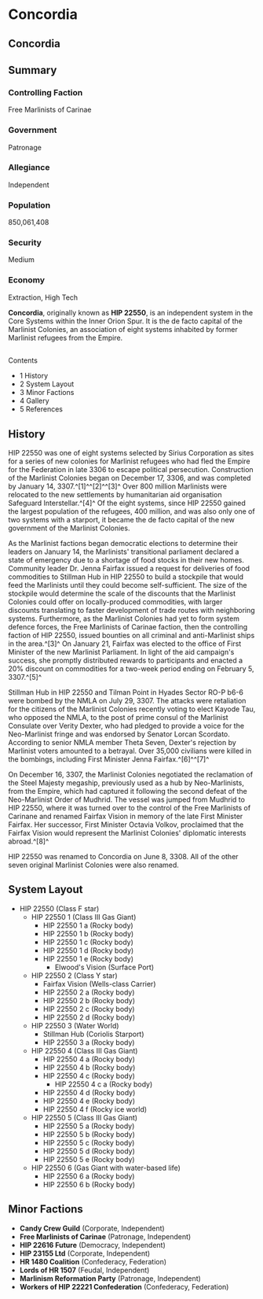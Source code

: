 # Concordia
## Concordia

		

## Summary

### Controlling Faction

Free Marlinists of Carinae

### Government

Patronage

### Allegiance

Independent

### Population

850,061,408

### Security

Medium

### Economy

Extraction, High Tech

**Concordia**, originally known as **HIP 22550**, is an independent system in the Core Systems within the Inner Orion Spur. It is the de facto capital of the Marlinist Colonies, an association of eight systems inhabited by former Marlinist refugees from the Empire.

## 

Contents

- 1 History
- 2 System Layout
- 3 Minor Factions
- 4 Gallery
- 5 References

## History

HIP 22550 was one of eight systems selected by Sirius Corporation as sites for a series of new colonies for Marlinist refugees who had fled the Empire for the Federation in late 3306 to escape political persecution. Construction of the Marlinist Colonies began on December 17, 3306, and was completed by January 14, 3307.^[1]^^[2]^^[3]^ Over 800 million Marlinists were relocated to the new settlements by humanitarian aid organisation Safeguard Interstellar.^[4]^ Of the eight systems, since HIP 22550 gained the largest population of the refugees, 400 million, and was also only one of two systems with a starport, it became the de facto capital of the new government of the Marlinist Colonies.

As the Marlinist factions began democratic elections to determine their leaders on January 14, the Marlinists' transitional parliament declared a state of emergency due to a shortage of food stocks in their new homes. Community leader Dr. Jenna Fairfax issued a request for deliveries of food commodities to Stillman Hub in HIP 22550 to build a stockpile that would feed the Marlinists until they could become self-sufficient. The size of the stockpile would determine the scale of the discounts that the Marlinist Colonies could offer on locally-produced commodities, with larger discounts translating to faster development of trade routes with neighboring systems. Furthermore, as the Marlinist Colonies had yet to form system defence forces, the Free Marlinists of Carinae faction, then the controlling faction of HIP 22550, issued bounties on all criminal and anti-Marlinist ships in the area.^[3]^ On January 21, Fairfax was elected to the office of First Minister of the new Marlinist Parliament. In light of the aid campaign's success, she promptly distributed rewards to participants and enacted a 20% discount on commodities for a two-week period ending on February 5, 3307.^[5]^

Stillman Hub in HIP 22550 and Tilman Point in Hyades Sector RO-P b6-6 were bombed by the NMLA on July 29, 3307. The attacks were retaliation for the citizens of the Marlinist Colonies recently voting to elect Kayode Tau, who opposed the NMLA, to the post of prime consul of the Marlinist Consulate over Verity Dexter, who had pledged to provide a voice for the Neo-Marlinist fringe and was endorsed by Senator Lorcan Scordato. According to senior NMLA member Theta Seven, Dexter's rejection by Marlinist voters amounted to a betrayal. Over 35,000 civilians were killed in the bombings, including First Minister Jenna Fairfax.^[6]^^[7]^

On December 16, 3307, the Marlinist Colonies negotiated the reclamation of the Steel Majesty megaship, previously used as a hub by Neo-Marlinists, from the Empire, which had captured it following the second defeat of the Neo-Marlinist Order of Mudhrid. The vessel was jumped from Mudhrid to HIP 22550, where it was turned over to the control of the Free Marlinists of Carinane and renamed Fairfax Vision in memory of the late First Minister Fairfax. Her successor, First Minister Octavia Volkov, proclaimed that the Fairfax Vision would represent the Marlinist Colonies' diplomatic interests abroad.^[8]^

HIP 22550 was renamed to Concordia on June 8, 3308. All of the other seven original Marlinist Colonies were also renamed.

## System Layout

- HIP 22550 (Class F star)
    - HIP 22550 1 (Class III Gas Giant)
        - HIP 22550 1 a (Rocky body)
        - HIP 22550 1 b (Rocky body)
        - HIP 22550 1 c (Rocky body)
        - HIP 22550 1 d (Rocky body)
        - HIP 22550 1 e (Rocky body)
            - Elwood's Vision (Surface Port)
    - HIP 22550 2 (Class Y star)
        - Fairfax Vision (Wells-class Carrier)
        - HIP 22550 2 a (Rocky body)
        - HIP 22550 2 b (Rocky body)
        - HIP 22550 2 c (Rocky body)
        - HIP 22550 2 d (Rocky body)
    - HIP 22550 3 (Water World)
        - Stillman Hub (Coriolis Starport)
        - HIP 22550 3 a (Rocky body)
    - HIP 22550 4 (Class III Gas Giant)
        - HIP 22550 4 a (Rocky body)
        - HIP 22550 4 b (Rocky body)
        - HIP 22550 4 c (Rocky body)
            - HIP 22550 4 c a (Rocky body)
        - HIP 22550 4 d (Rocky body)
        - HIP 22550 4 e (Rocky body)
        - HIP 22550 4 f (Rocky ice world)
    - HIP 22550 5 (Class III Gas Giant)
        - HIP 22550 5 a (Rocky body)
        - HIP 22550 5 b (Rocky body)
        - HIP 22550 5 c (Rocky body)
        - HIP 22550 5 d (Rocky body)
        - HIP 22550 5 e (Rocky body)
    - HIP 22550 6 (Gas Giant with water-based life)
        - HIP 22550 6 a (Rocky body)
        - HIP 22550 6 b (Rocky body)

## Minor Factions

- **Candy Crew Guild** (Corporate, Independent)
- **Free Marlinists of Carinae** (Patronage, Independent)
- **HIP 22616 Future** (Democracy, Independent)
- **HIP 23155 Ltd** (Corporate, Independent)
- **HR 1480 Coalition** (Confederacy, Federation)
- **Lords of HR 1507** (Feudal, Independent)
- **Marlinism Reformation Party** (Patronage, Independent)
- **Workers of HIP 22221 Confederation** (Confederacy, Federation)